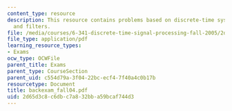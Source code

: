 ```yaml
---
content_type: resource
description: This resource contains problems based on discrete-time system, LTI system,
  and filters.
file: /media/courses/6-341-discrete-time-signal-processing-fall-2005/2d65d3c8c6dbc7a832bba59bcaf744d3_backexam_fall04.pdf
file_type: application/pdf
learning_resource_types:
- Exams
ocw_type: OCWFile
parent_title: Exams
parent_type: CourseSection
parent_uid: c554d79a-3f04-22bc-ecf4-7f40a4c0b17b
resourcetype: Document
title: backexam_fall04.pdf
uid: 2d65d3c8-c6db-c7a8-32bb-a59bcaf744d3
---
```

